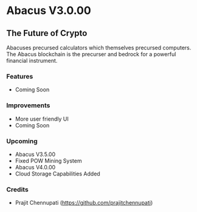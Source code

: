 # Abacus V3.0.00
## The Future of Crypto

Abacuses precursed calculators which themselves precursed computers. The Abacus blockchain is the precurser and bedrock for a powerful financial instrument.

### Features
- Coming Soon

### Improvements
- More user friendly UI
- Coming Soon

### Upcoming
- Abacus V3.5.00
-   Fixed POW Mining System
- Abacus V4.0.00
-   Cloud Storage Capabilities Added

### Credits
- Prajit Chennupati (https://github.com/prajitchennupati)
